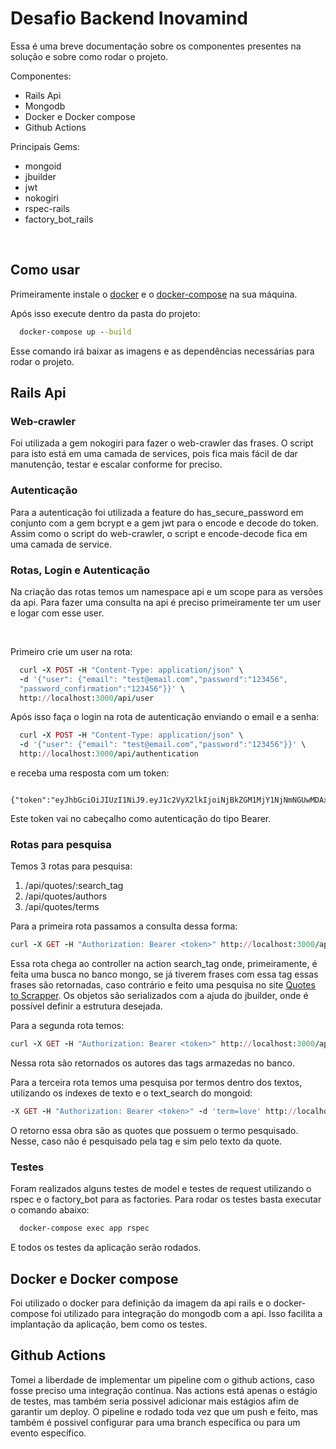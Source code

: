 # Desafio Backend Inovamind

Essa é uma breve documentação sobre os componentes presentes na solução e sobre como rodar o projeto.

Componentes:

* Rails Api
* Mongodb
* Docker e Docker compose
* Github Actions

Principais Gems:

* mongoid
* jbuilder
* jwt
* nokogiri
* rspec-rails
* factory_bot_rails
</br>

## Como usar

Primeiramente instale o [docker](https://docs.docker.com/engine/install/ubuntu/) e o [docker-compose](https://docs.docker.com/compose/install/) na sua máquina.  

Após isso execute dentro da pasta do projeto:

~~~cmd
  docker-compose up --build
~~~

Esse comando irá baixar as imagens e as dependências necessárias para rodar o projeto.

## Rails Api

### Web-crawler

Foi utilizada a gem nokogiri para fazer o web-crawler das frases. O script para isto está em uma camada de services, pois fica mais fácil de dar manutenção, testar e escalar conforme for preciso.

### Autenticação

Para a autenticação foi utilizada a feature do has_secure_password em conjunto com a gem bcrypt e a gem jwt para o encode e decode do token. Assim como o script do web-crawler, o script e encode-decode fica em uma camada de service.

### Rotas, Login e Autenticação

Na criação das rotas temos um namespace api e um scope para as versões da api. Para fazer uma consulta na api é preciso primeiramente ter um user e logar com esse user.

</br>

Primeiro crie um user na rota:

```ruby
  curl -X POST -H "Content-Type: application/json" \
  -d '{"user": {"email": "test@email.com","password":"123456",
  "password_confirmation":"123456"}}' \
  http://localhost:3000/api/user

```

Após isso faça o login na rota de autenticação enviando o email e a senha:

```ruby
  curl -X POST -H "Content-Type: application/json" \
  -d '{"user": {"email": "test@email.com","password":"123456"}}' \
  http://localhost:3000/api/authentication
```

e receba uma resposta com um token:

```
  {"token":"eyJhbGciOiJIUzI1NiJ9.eyJ1c2VyX2lkIjoiNjBkZGM1MjY1NjNmNGUwMDAxZDQzOGQ5IiwiZXhwIjoxNjI1MTQ4NjgwfQ.gcuJpe0__VvC3PgmUTw3hrvFMxCk_oDOt0UDLxmgVcQ"}

```

Este token vai no cabeçalho como autenticação do tipo Bearer.

### Rotas para pesquisa

Temos 3 rotas para pesquisa:

1. /api/quotes/:search_tag
2. /api/quotes/authors
3. /api/quotes/terms

Para a primeira rota passamos a consulta dessa forma:

```ruby
curl -X GET -H "Authorization: Bearer <token>" http://localhost:3000/api/quotes/love
```

Essa rota chega ao controller na action search_tag onde, primeiramente, é feita uma busca no banco mongo, se já tiverem frases com essa tag essas frases são retornadas, caso contrário e feito uma pesquisa no site [Quotes to Scrapper](http://quotes.toscrape.com/.). Os objetos são serializados com a ajuda do jbuilder, onde é possível definir a estrutura desejada.

Para a segunda rota temos:

```ruby
curl -X GET -H "Authorization: Bearer <token>" http://localhost:3000/api/quotes/authors
```

Nessa rota são retornados os autores das tags armazedas no banco.

Para a terceira rota temos uma pesquisa por termos dentro dos textos, utilizando os indexes de texto e o text_search do mongoid:

```ruby
-X GET -H "Authorization: Bearer <token>" -d 'term=love' http://localhost:3000/api/quotes/terms
```

O retorno essa obra são as quotes que possuem o termo pesquisado. Nesse, caso não é pesquisado pela tag e sim pelo texto da quote.

### Testes

Foram realizados alguns testes de model e testes de request utilizando o rspec e o factory_bot para as factories. Para rodar os testes basta executar o comando abaixo:

~~~cmd
  docker-compose exec app rspec
~~~

E todos os testes da aplicação serão rodados.

## Docker e Docker compose

Foi utilizado o docker para definição da imagem da api rails e o docker-compose foi utilizado para integração do mongodb com a api. Isso facilita a implantação da aplicação, bem como os testes.

## Github Actions

Tomei a liberdade de implementar um pipeline com o github actions, caso fosse preciso uma integração contínua. Nas actions está apenas o estágio de testes, mas também seria possivel adicionar mais estágios afim de garantir um deploy. O pipeline e rodado toda vez que um push e feito, mas também é possivel configurar para uma branch específica ou para um evento específico.
